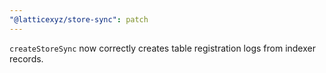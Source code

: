 ```yaml
---
"@latticexyz/store-sync": patch
---
```


`createStoreSync` now correctly creates table registration logs from indexer records.

